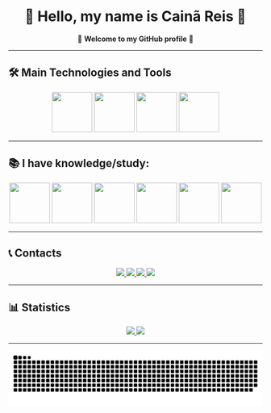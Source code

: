 <h1 align="center">🐍 Hello, my name is Cainã Reis 🐍</h1>

<p align="center">👾 <strong>Welcome to my GitHub profile</strong> 👾</p>

---

## 🛠️ Main Technologies and Tools

<p align="center">
  <img src="https://cdn.jsdelivr.net/gh/devicons/devicon/icons/python/python-original.svg" width="80" height="80"/>
  <img src="https://cdn.jsdelivr.net/gh/devicons/devicon/icons/pycharm/pycharm-original.svg" width="80" height="80"/>
  <img src="https://cdn.jsdelivr.net/gh/devicons/devicon/icons/chrome/chrome-original.svg" width="80" height="80"/>
  <img src="https://cdn.jsdelivr.net/gh/devicons/devicon/icons/github/github-original.svg" width="80" height="80"/>
</p>

---

## 📚 I have knowledge/study:

<p align="center">
  <img src="https://cdn.jsdelivr.net/gh/devicons/devicon/icons/php/php-plain.svg" width="80" height="80"/>
  <img src="https://cdn.jsdelivr.net/gh/devicons/devicon/icons/android/android-plain-wordmark.svg" width="80" height="80"/>
  <img src="https://cdn.jsdelivr.net/gh/devicons/devicon/icons/mysql/mysql-original.svg" width="80" height="80"/>
  <img src="https://cdn.jsdelivr.net/gh/devicons/devicon/icons/java/java-original.svg" width="80" height="80"/>
  <img src="https://cdn.jsdelivr.net/gh/devicons/devicon/icons/python/python-original.svg" width="80" height="80"/>
  <img src="https://cdn.jsdelivr.net/gh/devicons/devicon/icons/c/c-original.svg" width="80" height="80"/>
</p>

---

## 📞 Contacts

<p align="center">
  <a href="https://instagram.com/caina.darc" target="_blank">
    <img src="https://img.shields.io/badge/-Instagram-%23E4405F?style=for-the-badge&logo=instagram&logoColor=white"/>
  </a> 
  <a href="https://www.linkedin.com/in/cain%C3%A3-reis-9b1622152" target="_blank">
    <img src="https://img.shields.io/badge/-LinkedIn-%230077B5?style=for-the-badge&logo=linkedin&logoColor=white"/>
  </a> 
  <a href="mailto:darkreis2@gmail.com" target="_blank">
    <img src="https://img.shields.io/badge/Gmail-D14836?style=for-the-badge&logo=gmail&logoColor=white"/>
  </a>  
  <a href="https://api.whatsapp.com/send?phone=5585988768488" target="_blank">
    <img src="https://img.shields.io/badge/WhatsApp-25D366?style=for-the-badge&logo=whatsapp&logoColor=white"/>
  </a>
</p>

---

## 📊 Statistics

<div align="center">
  <a href="https://github.com/Cainareiss">
    <img height="180em" src="https://github-readme-stats.vercel.app/api/top-langs/?username=Cainareiss&layout=compact&langs_count=7&theme=dracula"/>
    <img height="180em" src="https://github-readme-stats.vercel.app/api?username=Cainareiss&show_icons=true&theme=dracula&include_all_commits=true&count_private=true"/>
  </a>
</div>

---



<p align="center">
  <img src="https://raw.githubusercontent.com/Platane/snk/output/github-contribution-grid-snake.svg" alt="snake gif" />
</p>
